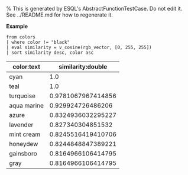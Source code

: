 % This is generated by ESQL's AbstractFunctionTestCase. Do not edit it. See ../README.md for how to regenerate it.

**Example**

```esql
from colors
| where color != "black"
| eval similarity = v_cosine(rgb_vector, [0, 255, 255])
| sort similarity desc, color asc
```

| color:text | similarity:double |
| --- | --- |
| cyan | 1.0 |
| teal | 1.0 |
| turquoise | 0.9781067967414856 |
| aqua marine | 0.929924726486206 |
| azure | 0.8324936032295227 |
| lavender | 0.827340304851532 |
| mint cream | 0.8245516419410706 |
| honeydew | 0.8244848847389221 |
| gainsboro | 0.8164966106414795 |
| gray | 0.8164966106414795 |


